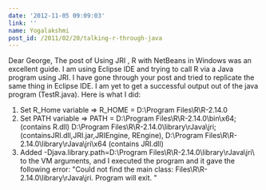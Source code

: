 ```yaml
---
date: '2012-11-05 09:09:03'
link: ''
name: Yogalakshmi
post_id: /2011/02/20/talking-r-through-java
---
```


Dear George,
The post of Using JRI , R with NetBeans in Windows was an excellent guide. I am using Eclipse IDE and trying to call R via a Java program using JRI. 
I have gone through your post and tried to replicate the same thing in Eclipse IDE. I am yet to get a successful output out of the java program (TestR.java). Here is what I did:
1. Set R_Home variable =&gt; R_HOME = D:\Program Files\R\R-2.14.0
2. Set PATH variable =&gt; PATH = D:\Program Files\R\R-2.14.0\bin\x64;(contains R.dll) D:\Program Files\R\R-2.14.0\library\rJava\jri; (containsJRI.dll,JRI.jar,JRIEngine, REngine), D:\Program Files\R\R-2.14.0\library\rJava\jri\x64 (contains JRI.dll)
3. Added -Djava.library.path=D:\Program Files\R\R-2.14.0\library\rJava\jri\ to the VM arguments, and I executed the program and it gave the following error:
"Could not find the main class: Files\R\R-2.14.0\library\rJava\jri\. Program will exit. "
